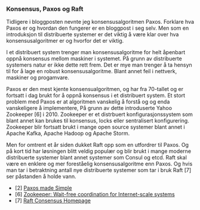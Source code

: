 ### Konsensus, Paxos og Raft
Tidligere i bloggposten nevnte jeg konsensusalgoritmen Paxos. Forklare hva Paxos er og hvordan den fungerer er en bloggpost i seg selv. Men som en introduksjon til distribuerte systemer er det viktig å være klar over hva konsensusalgoritmer er og hvorfor det er viktig.

I et distribuert system trenger man konsensusalgoritme for helt åpenbart oppnå konsensus mellom maskiner i systemet.
På grunn av distribuerte systemers natur er ikke dette rett frem.
Det er mye man trenger å ta hensyn til for å lage en robust konsensusalgoritme.
Blant annet feil i nettverk, maskiner og progamvare.

Paxos er den mest kjente konsensualgoritmen, og har fra 70-tallet og er fortsatt i dag brukt for å
oppnå konsensus i et distribuert system. Et stort problem med Paxos er
at algoritmen vanskelig å forstå og og enda vanskeligere å implementere,
På grunn av dette introduserte Yahoo Zookeeper [6] i 2010.
Zookeeper er et distrbuert konfigurasjonssystem som
blant annet kan brukes til konsensus, locks eller sentralisert konfigurering.
Zookeeper blir fortsatt brukt i mange open source systemer blant annet i
Apache Kafka, Apache Hadoop og Apache Storm.

Men for omtrent et år siden dukket
Raft opp som en utfordrer til Paxos. Og på kort tid har løsningen blitt
veldig populær og blir brukt i mange moderne distribuerte systemer blant annet
systemer som Consul og etcd. Raft skal være en enklere og mer foreståelig
konsensusalgoritme enn Paxos. Og hvis man tar i betraktning antall nye
distribuerte systemer som tar i bruk Raft [7] ser påstanden å holde vann.

* [2] [Paxos made Simple](http://research.microsoft.com/en-us/um/people/lamport/pubs/paxos-simple.pdf)
* [6] [Zookeeper: Wait-free coordination for Internet-scale systems](http://labs.yahoo.com/publication/zookeeper-wait-free-coordination-for-internet-scale-systems/)
* [7] [Raft Consensus Homepage](https://raftconsensus.github.io/)
